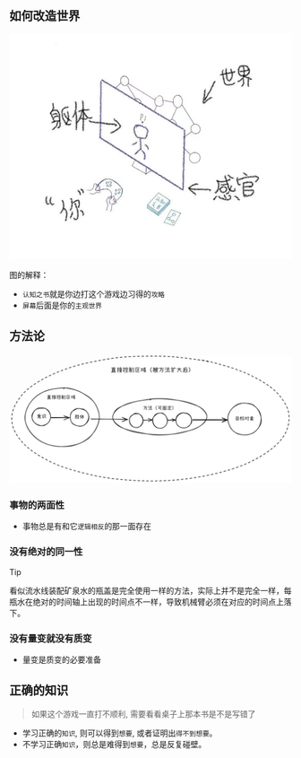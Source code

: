 ## 如何改造世界

<img src="../images/feelings.jpg" width="900">

图的解释：

- `认知之书`就是你边打这个游戏边习得的`攻略`
- `屏幕`后面是你的`主观世界`

## 方法论

<img src="../images/method.jpg" width="900">

### 事物的两面性

- 事物总是有和它`逻辑相反`的那一面存在

### 没有绝对的同一性

> [!TIP]
> 看似流水线装配矿泉水的瓶盖是完全使用一样的方法，实际上并不是完全一样，每瓶水在绝对的时间轴上出现的时间点不一样，导致机械臂必须在对应的时间点上落下。

### 没有量变就没有质变

- 量变是质变的必要准备

## 正确的知识

> 如果这个游戏一直打不顺利, 需要看看桌子上那本书是不是写错了

- 学习正确的`知识`, 则可以得到`想要`, 或者证明出`得不到想要`。
- 不学习正确`知识`，则总是难得到`想要`，总是反复碰壁。
